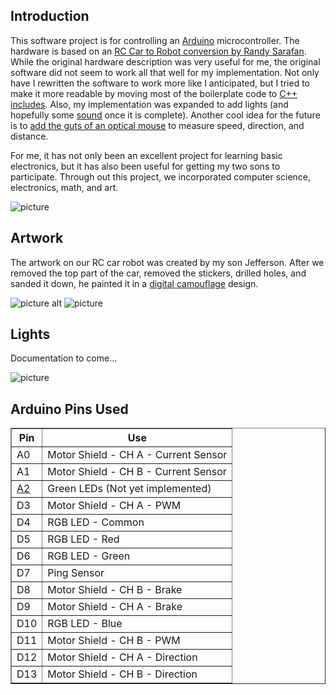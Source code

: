 ## Introduction ##
This software project is for controlling an [Arduino](http://arduino.cc/) microcontroller. The hardware is based on an [RC Car to Robot conversion by Randy Sarafan](http://www.instructables.com/id/RC-Car-to-Robot/). While the original hardware description was very useful for me, the original software did not seem to work all that well for my implementation. Not only have I rewritten the software to work more like I anticipated, but I tried to make it more readable by moving most of the boilerplate code to [C++ includes](http://arduino.cc/en/Reference/Include). Also, my implementation was expanded to add lights (and hopefully some [sound](http://www.arduino.cc/en/Tutorial/PlayMelody) once it is complete). Another cool idea for the future is to [add the guts of an optical mouse](http://www.martijnthe.nl/2009/07/interfacing-an-optical-mouse-sensor-to-your-arduino/) to measure speed, direction, and distance. 

For me, it has not only been an excellent project for learning basic electronics, but it has also been useful for getting my two sons to participate. Through out this project, we incorporated computer science, electronics, math, and art.

![picture](https://raw.github.com/jeffbelback/creeperbot/master/images/IMAG0603s.jpg)

## Artwork ##
The artwork on our RC car robot was created by my son Jefferson. After we removed the top part of the car, removed the stickers, drilled holes, and sanded it down, he painted it in a [digital camouflage](http://tacticalcamo.com/articles/How-to-Paint-your-weapon-or-marker-digital-style.html) design.

![picture alt](https://raw.github.com/jeffbelback/creeperbot/master/images/IMAG0595s.jpg "Preped Car Body")
![picture](https://raw.github.com/jeffbelback/creeperbot/master/images/IMAG0596s.jpg)

## Lights ##
Documentation to come...

![picture](https://raw.github.com/jeffbelback/creeperbot/master/images/IMAG0597s.jpg)


## Arduino Pins Used ##
<table border="1">
<tr><th>Pin</th><th>Use</th></tr>
<tr><td>A0</td><td>Motor Shield - CH A - Current Sensor</td></tr>
<tr><td>A1</td><td>Motor Shield - CH B - Current Sensor</td></tr>
<tr><td><a href="http://www.arduino.cc/en/Tutorial/AnalogInputPins">A2</a></td><td>Green LEDs (Not yet implemented)</td></tr>
<tr><td>D3</td><td>Motor Shield - CH A - PWM</td></tr>
<tr><td>D4</td><td>RGB LED - Common</td></tr>
<tr><td>D5</td><td>RGB LED - Red</td></tr>
<tr><td>D6</td><td>RGB LED - Green</td></tr>
<tr><td>D7</td><td>Ping Sensor</td></tr>
<tr><td>D8</td><td>Motor Shield - CH B - Brake</td></tr>
<tr><td>D9</td><td>Motor Shield - CH A - Brake</td></tr>
<tr><td>D10</td><td>RGB LED - Blue</td></tr>
<tr><td>D11</td><td>Motor Shield - CH B - PWM</td></tr>
<tr><td>D12</td><td>Motor Shield - CH A - Direction</td></tr>
<tr><td>D13</td><td>Motor Shield - CH B - Direction</td></tr>
</table>